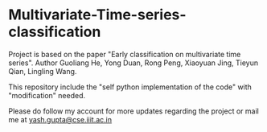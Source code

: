 # Multivariate-Time-series-classification
Project is based on the paper "Early classification on multivariate time series". Author Guoliang He, Yong Duan, Rong Peng, Xiaoyuan Jing, Tieyun Qian, Lingling Wang.

This repository include the "self python implementation of the code" with "modification" needed.

Please do follow my account for more updates regarding the project or mail me at yash.gupta@cse.iiit.ac.in
